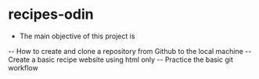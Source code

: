 # recipes-odin
- The main objective of this project is

-- How to create and clone a repository from Github to the local machine
-- Create a basic recipe website using html only
-- Practice the basic git workflow